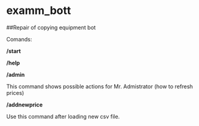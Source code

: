 # examm_bott

##Repair of copying equipment bot

Comands: 

**/start**

**/help**

**/admin**

This command shows possible actions for Mr. Admistrator (how to refresh prices)

**/addnewprice**

Use this command after loading new csv file. 







